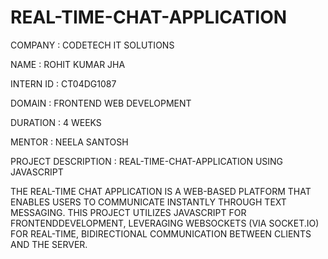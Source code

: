 # REAL-TIME-CHAT-APPLICATION
COMPANY : CODETECH IT SOLUTIONS

NAME : ROHIT KUMAR JHA

INTERN ID : CT04DG1087

DOMAIN : FRONTEND WEB DEVELOPMENT

DURATION : 4 WEEKS

MENTOR : NEELA SANTOSH

PROJECT DESCRIPTION : REAL-TIME-CHAT-APPLICATION USING JAVASCRIPT

THE REAL-TIME CHAT APPLICATION IS A WEB-BASED PLATFORM THAT ENABLES USERS TO COMMUNICATE INSTANTLY THROUGH TEXT MESSAGING. THIS PROJECT UTILIZES JAVASCRIPT FOR  FRONTENDDEVELOPMENT, LEVERAGING WEBSOCKETS (VIA SOCKET.IO) FOR REAL-TIME, BIDIRECTIONAL COMMUNICATION BETWEEN CLIENTS AND THE SERVER.

